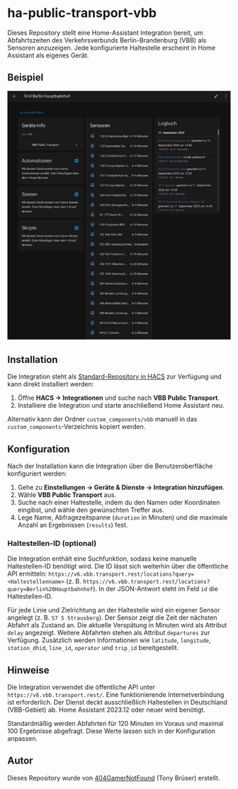 # ha-public-transport-vbb

Dieses Repository stellt eine Home-Assistant Integration bereit, um Abfahrtszeiten des Verkehrsverbunds Berlin-Brandenburg (VBB) als Sensoren anzuzeigen. Jede konfigurierte Haltestelle erscheint in Home Assistant als eigenes Gerät.

## Beispiel

![Beispielbild Berlin Hauptbahnhof](images/Hauptbahnhof.png)

## Installation

Die Integration steht als [Standard-Repository in HACS](https://hacs.xyz/) zur Verfügung und kann direkt installiert werden:

1. Öffne **HACS → Integrationen** und suche nach **VBB Public Transport**.
2. Installiere die Integration und starte anschließend Home Assistant neu.

Alternativ kann der Ordner `custom_components/vbb` manuell in das `custom_components`-Verzeichnis kopiert werden.

## Konfiguration

Nach der Installation kann die Integration über die Benutzeroberfläche konfiguriert werden:

1. Gehe zu **Einstellungen → Geräte & Dienste → Integration hinzufügen**.
2. Wähle **VBB Public Transport** aus.
3. Suche nach einer Haltestelle, indem du den Namen oder Koordinaten eingibst, und wähle den gewünschten Treffer aus.
4. Lege Name, Abfragezeitspanne (`duration` in Minuten) und die maximale Anzahl an Ergebnissen (`results`) fest.

### Haltestellen-ID (optional)

Die Integration enthält eine Suchfunktion, sodass keine manuelle Haltestellen-ID benötigt wird. Die ID lässt sich weiterhin über die öffentliche API ermitteln: `https://v6.vbb.transport.rest/locations?query=<Haltestellenname>` (z. B. `https://v6.vbb.transport.rest/locations?query=Berlin%20Hauptbahnhof`). In der JSON-Antwort steht im Feld `id` die Haltestellen-ID.

Für jede Linie und Zielrichtung an der Haltestelle wird ein eigener Sensor angelegt (z. B. `S7 S Strausberg`). Der Sensor zeigt die Zeit der nächsten Abfahrt als Zustand an. Die aktuelle Verspätung in Minuten wird als Attribut `delay` angezeigt. Weitere Abfahrten stehen als Attribut `departures` zur Verfügung. Zusätzlich werden Informationen wie `latitude`, `longitude`, `station_dhid`, `line_id`, `operator` und `trip_id` bereitgestellt.

## Hinweise

Die Integration verwendet die öffentliche API unter `https://v6.vbb.transport.rest/`. Eine funktionierende Internetverbindung ist erforderlich. Der Dienst deckt ausschließlich Haltestellen in Deutschland (VBB-Gebiet) ab. Home Assistant 2023.12 oder neuer wird benötigt.

Standardmäßig werden Abfahrten für 120 Minuten im Voraus und maximal 100 Ergebnisse abgefragt. Diese Werte lassen sich in der Konfiguration anpassen.

## Autor

Dieses Repository wurde von [404GamerNotFound](https://github.com/404GamerNotFound) (Tony Brüser) erstellt.
